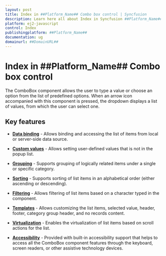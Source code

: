 ```yaml
---
layout: post
title: Index in ##Platform_Name## Combo box control | Syncfusion
description: Learn here all about Index in Syncfusion ##Platform_Name## Combo box control of Syncfusion Essential JS 2 and more.
platform: ej2-javascript
control: Index 
publishingplatform: ##Platform_Name##
documentation: ug
domainurl: ##DomainURL##
---
```


# Index in ##Platform_Name## Combo box control

The ComboBox component allows the user to type a value or choose an option from the list of predefined options. When an arrow icon accompanied with this component is pressed, the dropdown displays a list of values, from which the user can select one.

## Key features

* **[Data binding](./data-binding)** - Allows binding and accessing the list of items from local or server-side data source.

* **[Custom values](https://ej2.syncfusion.com/javascript/documentation/combo-box/es5-getting-started/#custom-values)** - Allows setting user-defined values that is not in the popup list.

* **[Grouping](./grouping)** - Supports grouping of logically related items under a single or specific category.

* **[Sorting](../api/combo-box/#sortorder)** - Supports sorting of list items in an alphabetical order (either ascending or descending).

* **[Filtering](./filtering)** - Allows filtering of list items based on a character typed in the component.

* **[Templates](./templates)** - Allows customizing the list items, selected value, header, footer, category group header, and no records content.

* **[Virtualization](./virtual-scroll)** - Enables the virtualization of list items based on scroll actions for the list.

* **[Accessibility](./accessibility)** - Provided with built-in accessibility support that helps to access all the ComboBox component features through the keyboard, screen readers, or other assistive technology devices.